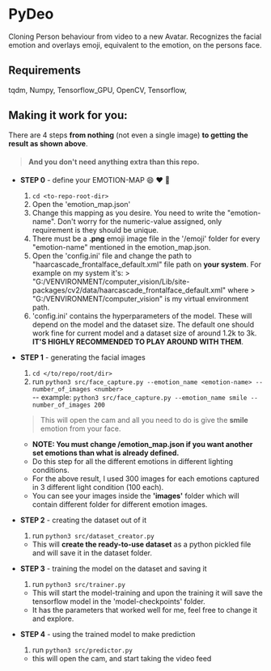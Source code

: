 # PyDeo
 Cloning Person behaviour from video to a new Avatar. Recognizes the facial emotion and overlays emoji, equivalent to the emotion, on the persons face.
 
 
 ## Requirements
 tqdm,
 Numpy,
 Tensorflow_GPU,
 OpenCV,
 Tensorflow,
 
## Making it work for you:  

There are 4 steps **from nothing** (not even a single image) **to getting the result as shown above**.  
> #### And you don't need anything extra than this repo.  
- **STEP 0** - define your EMOTION-MAP :smile: :heart: :clap:
   1. `cd <to-repo-root-dir>`
   1. Open the 'emotion_map.json'
   1. Change this mapping as you desire. You need to write the "emotion-name". Don't worry for the numeric-value assigned, only requirement is they should be unique.
   1. There must be a **.png** emoji image file in the '/emoji' folder for every "emotion-name" mentioned in the emotion_map.json.
   1. Open the 'config.ini' file and change the path to "haarcascade_frontalface_default.xml" file path on **your system**. For example on my system it's: > "G:/VENVIRONMENT/computer_vision/Lib/site-packages/cv2/data/haarcascade_frontalface_default.xml" where > "G:/VENVIRONMENT/computer_vision" is my virtual environment path.
   1. 'config.ini' contains the hyperparameters of the model. These will depend on the model and the dataset size. The default one should work fine for current model and a dataset size of around 1.2k to 3k. **IT'S HIGHLY RECOMMENDED TO PLAY AROUND WITH THEM**.

- **STEP 1** - generating the facial images 
   1. `cd </to/repo/root/dir>`  
   1. run `python3 src/face_capture.py --emotion_name <emotion-name> --number_of_images <number>`   
   -- example: `python3 src/face_capture.py --emotion_name smile --number_of_images 200`
   > This will open the cam and all you need to do is give the **smile** emotion from your face.
   - **NOTE: You must change /emotion_map.json if you want another set emotions than what is already defined.**
   - Do this step for all the different emotions in different lighting conditions.
   - For the above result, I used 300 images for each emotions captured in 3 different light condition (100  each).
   - You can see your images inside the **'images'** folder which will contain different folder for different emotion images.
    
- **STEP 2** - creating the dataset out of it  
   1. run `python3 src/dataset_creator.py`
   - This will **create the ready-to-use dataset** as a python pickled file and will save it in the dataset folder.
    
- **STEP 3** - training the model on the dataset and saving it  
    1. run `python3 src/trainer.py`
    - This will start the model-training and upon the training it will save the tensorflow model in the 'model-checkpoints' folder.  
    - It has the parameters that worked well for me, feel free to change it and explore.  
    
- **STEP 4** - using the trained model to make prediction  
    1. run `python3 src/predictor.py`
    - this will open the cam, and start taking the video feed

